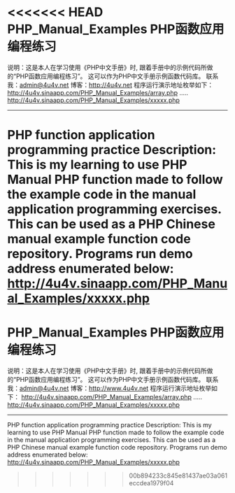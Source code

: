 <<<<<<< HEAD
PHP_Manual_Examples
PHP函数应用编程练习
===================
说明：这是本人在学习使用《PHP中文手册》时,
跟着手册中的示例代码所做的“PHP函数应用编程练习”。
这可以作为PHP中文手册示例函数代码库。
联系我：admin@4u4v.net
博客：http://4u4v.net
程序运行演示地址枚举如下：
http://4u4v.sinaapp.com/PHP_Manual_Examples/array.php
.....
http://4u4v.sinaapp.com/PHP_Manual_Examples/xxxxx.php
*****************************************************
PHP function application programming practice
Description: This is my learning to use PHP Manual
PHP function made ​​to follow the example code in the manual application programming exercises.
This can be used as a PHP Chinese manual example function code repository.
Programs run demo address enumerated below:
http://4u4v.sinaapp.com/PHP_Manual_Examples/xxxxx.php
=======
PHP_Manual_Examples
PHP函数应用编程练习
===================
说明：这是本人在学习使用《PHP中文手册》时,
跟着手册中的示例代码所做的“PHP函数应用编程练习”。
这可以作为PHP中文手册示例函数代码库。
联系我：admin@4u4v.net
博客：http://www.4u4v.net
程序运行演示地址枚举如下：
http://4u4v.sinaapp.com/PHP_Manual_Examples/array.php
.....
http://4u4v.sinaapp.com/PHP_Manual_Examples/xxxxx.php
*****************************************************
PHP function application programming practice
Description: This is my learning to use PHP Manual
PHP function made ​​to follow the example code in the manual application programming exercises.
This can be used as a PHP Chinese manual example function code repository.
Programs run demo address enumerated below:
http://4u4v.sinaapp.com/PHP_Manual_Examples/xxxxx.php
>>>>>>> 00b894233c845e81437ae03a061eccdea1979f04
